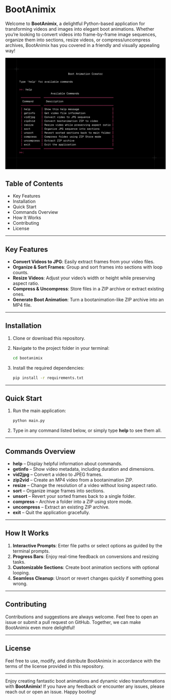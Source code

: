 # BootAnimix

Welcome to **BootAnimix**, a delightful Python-based application for transforming videos and images into elegant boot animations. Whether you’re looking to convert videos into frame-by-frame image sequences, organize them into sections, resize videos, or compress/uncompress archives, BootAnimix has you covered in a friendly and visually appealing way!

![BootAnimix Screenshot](Terminal.png)

## Table of Contents

- Key Features
- Installation
- Quick Start
- Commands Overview
- How It Works
- Contributing
- License

---

## Key Features

- **Convert Videos to JPG**: Easily extract frames from your video files.
- **Organize & Sort Frames**: Group and sort frames into sections with loop counts.
- **Resize Videos**: Adjust your video’s width or height while preserving aspect ratio.
- **Compress & Uncompress**: Store files in a ZIP archive or extract existing ones.
- **Generate Boot Animation**: Turn a bootanimation-like ZIP archive into an MP4 file.

---

## Installation

1. Clone or download this repository.
2. Navigate to the project folder in your terminal:

   ```bash
   cd bootanimix
   ```

3. Install the required dependencies:

   ```bash
   pip install -r requirements.txt
   ```

---

## Quick Start

1. Run the main application:

   ```bash
   python main.py
   ```

2. Type in any command listed below, or simply type **help** to see them all.

---

## Commands Overview

- **help** – Display helpful information about commands.
- **getinfo** – Show video metadata, including duration and dimensions.
- **vid2jpg** – Convert a video to JPEG frames.
- **zip2vid** – Create an MP4 video from a bootanimation ZIP.
- **resize** – Change the resolution of a video without losing aspect ratio.
- **sort** – Organize image frames into sections.
- **unsort** – Revert your sorted frames back to a single folder.
- **compress** – Archive a folder into a ZIP using store mode.
- **uncompress** – Extract an existing ZIP archive.
- **exit** – Quit the application gracefully.

---

## How It Works

1. **Interactive Prompts**: Enter file paths or select options as guided by the terminal prompts.
2. **Progress Bars**: Enjoy real-time feedback on conversions and resizing tasks.
3. **Customizable Sections**: Create boot animation sections with optional looping.
4. **Seamless Cleanup**: Unsort or revert changes quickly if something goes wrong.

---

## Contributing

Contributions and suggestions are always welcome. Feel free to open an issue or submit a pull request on GitHub. Together, we can make BootAnimix even more delightful!

---

## License

Feel free to use, modify, and distribute BootAnimix in accordance with the terms of the license provided in this repository.

---

Enjoy creating fantastic boot animations and dynamic video transformations with **BootAnimix**! If you have any feedback or encounter any issues, please reach out or open an issue. Happy booting!
